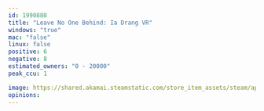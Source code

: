 ```yaml
---
id: 1990880
title: "Leave No One Behind: Ia Drang VR"
windows: "true"
mac: "false"
linux: false
positive: 6
negative: 8
estimated_owners: "0 - 20000"
peak_ccu: 1

image: https://shared.akamai.steamstatic.com/store_item_assets/steam/apps/1990880/header.jpg?t=1660224714
opinions:
---
```

